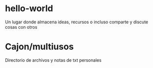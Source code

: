 # hello-world
Un lugar donde almacena ideas, recursos o incluso comparte y discute cosas con otros

# Cajon/multiusos
Directorio de archivos y notas de txt personales
